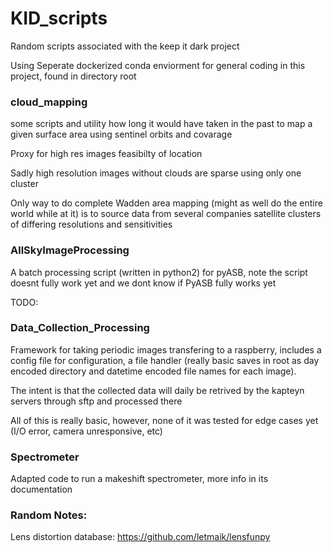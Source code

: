 # KID_scripts

Random scripts associated with the keep it dark project




Using Seperate dockerized conda enviorment for general coding in this project, found in directory root




### cloud_mapping
some scripts and utility how long it would have taken in the past to map a given surface area using sentinel orbits and covarage

Proxy for high res images feasibilty of location

Sadly high resolution images without clouds are sparse using only one cluster

Only way to do complete Wadden area mapping (might as well do the entire world while at it) is to source data from several companies satellite clusters of differing resolutions and sensitivities


### AllSkyImageProcessing

A batch processing script (written in python2) for pyASB, note the script doesnt fully work yet and we dont know if PyASB fully works yet

TODO:

### Data_Collection_Processing

Framework for taking periodic images transfering to a raspberry, includes a config file for configuration, a file handler (really basic saves in root as day encoded directory and datetime encoded file names for each image).

The intent is that the collected data will daily be retrived by the kapteyn servers through sftp and processed there

All of this is really basic, however, none of it was tested for edge cases yet (I/O error, camera unresponsive, etc)



### Spectrometer

Adapted code to run a makeshift spectrometer, more info in its documentation


### Random Notes:

Lens distortion database: https://github.com/letmaik/lensfunpy